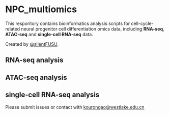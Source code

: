# NPC_multiomics
This resporitory contains bioinformatics analysis scripts for cell-cycle-related neural progenitor cell differentiation omics data, including __RNA-seq__, __ATAC-seq__ and __single-cell RNA-seq__ data.

Created by [@silentFUSU](https://github.com/silentFUSU).
## RNA-seq analysis

## ATAC-seq analysis

## single-cell RNA-seq analysis

Please submit issues or contact with kourongao@westlake.edu.cn
